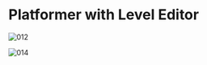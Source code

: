 # Platformer with Level Editor

![012](https://github.com/JoeLumbley/Platformer-with-Level-Editor/assets/77564255/c53d66cd-23e0-46ca-9bef-9bb0f19e5470)


![014](https://github.com/JoeLumbley/Platformer-with-Level-Editor/assets/77564255/d80a7a04-1009-4d42-b257-5684328990f5)

